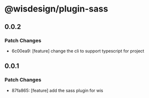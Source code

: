 # @wisdesign/plugin-sass

## 0.0.2

### Patch Changes

- 6c00ea9: [feature] change the cli to support typescript for project

## 0.0.1

### Patch Changes

- 87fa865: [feature] add the sass plugin for wis
